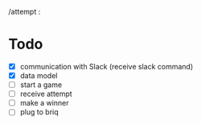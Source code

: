 /attempt :


# Todo
- [x] communication with Slack (receive slack command)
- [x] data model
- [ ] start a game
- [ ] receive attempt
- [ ] make a winner
- [ ] plug to briq
